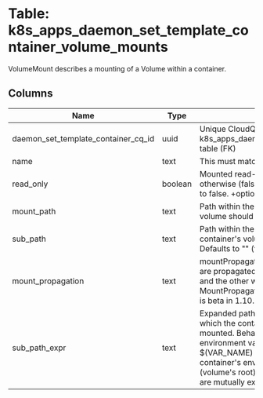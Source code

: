 
# Table: k8s_apps_daemon_set_template_container_volume_mounts
VolumeMount describes a mounting of a Volume within a container.
## Columns
| Name        | Type           | Description  |
| ------------- | ------------- | -----  |
|daemon_set_template_container_cq_id|uuid|Unique CloudQuery ID of k8s_apps_daemon_set_template_containers table (FK)|
|name|text|This must match the Name of a Volume.|
|read_only|boolean|Mounted read-only if true, read-write otherwise (false or unspecified). Defaults to false. +optional|
|mount_path|text|Path within the container at which the volume should be mounted|
|sub_path|text|Path within the volume from which the container's volume should be mounted. Defaults to "" (volume's root). +optional|
|mount_propagation|text|mountPropagation determines how mounts are propagated from the host to container and the other way around. When not set, MountPropagationNone is used. This field is beta in 1.10. +optional|
|sub_path_expr|text|Expanded path within the volume from which the container's volume should be mounted. Behaves similarly to SubPath but environment variable references $(VAR_NAME) are expanded using the container's environment. Defaults to "" (volume's root). SubPathExpr and SubPath are mutually exclusive. +optional|
